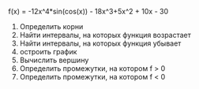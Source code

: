 f(x) = -12x^4*sin(cos(x)) - 18x^3+5x^2 + 10x - 30

  1. Определить корни
  2. Найти интервалы, на которых функция возрастает
  3. Найти интервалы, на которых функция убывает
  4. остроить график
  5. Вычислить вершину
  6. Определить промежутки, на котором f > 0
  7. Определить промежутки, на котором f < 0
